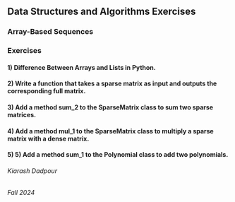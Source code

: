 ## Data Structures and Algorithms Exercises
### Array-Based Sequences
### Exercises
 
#### 1) Difference Between Arrays and Lists in Python.
#### 2) Write a function that takes a sparse matrix as input and outputs the corresponding full matrix.
#### 3) Add a method sum_2 to the SparseMatrix class to sum two sparse matrices.
#### 4) Add a method mul_1 to the SparseMatrix class to multiply a sparse matrix with a dense matrix.
#### 5) 5) Add a method sum_1 to the Polynomial class to add two polynomials.

###### Kiarash Dadpour
###### Fall 2024

